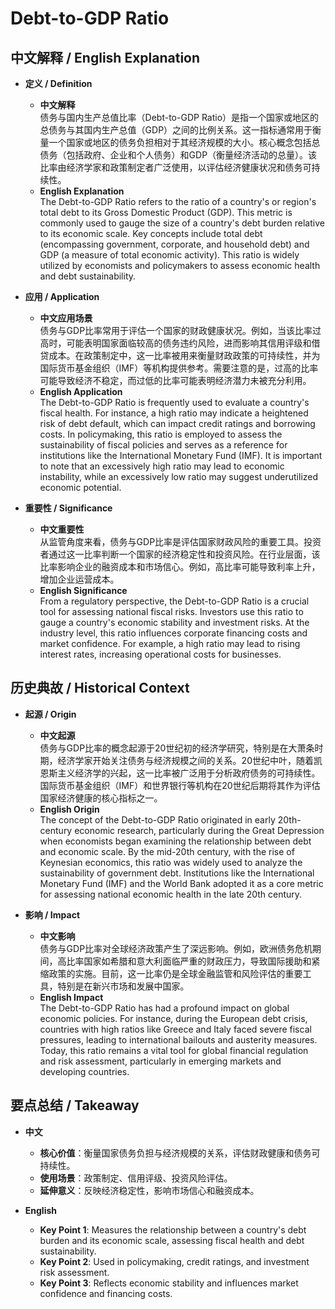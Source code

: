 # Debt-to-GDP Ratio

## 中文解释 / English Explanation

* **定义 / Definition**  
  - **中文解释**  
    债务与国内生产总值比率（Debt-to-GDP Ratio）是指一个国家或地区的总债务与其国内生产总值（GDP）之间的比例关系。这一指标通常用于衡量一个国家或地区的债务负担相对于其经济规模的大小。核心概念包括总债务（包括政府、企业和个人债务）和GDP（衡量经济活动的总量）。该比率由经济学家和政策制定者广泛使用，以评估经济健康状况和债务可持续性。  
  - **English Explanation**  
    The Debt-to-GDP Ratio refers to the ratio of a country's or region's total debt to its Gross Domestic Product (GDP). This metric is commonly used to gauge the size of a country's debt burden relative to its economic scale. Key concepts include total debt (encompassing government, corporate, and household debt) and GDP (a measure of total economic activity). This ratio is widely utilized by economists and policymakers to assess economic health and debt sustainability.

* **应用 / Application**  
  - **中文应用场景**  
    债务与GDP比率常用于评估一个国家的财政健康状况。例如，当该比率过高时，可能表明国家面临较高的债务违约风险，进而影响其信用评级和借贷成本。在政策制定中，这一比率被用来衡量财政政策的可持续性，并为国际货币基金组织（IMF）等机构提供参考。需要注意的是，过高的比率可能导致经济不稳定，而过低的比率可能表明经济潜力未被充分利用。  
  - **English Application**  
    The Debt-to-GDP Ratio is frequently used to evaluate a country's fiscal health. For instance, a high ratio may indicate a heightened risk of debt default, which can impact credit ratings and borrowing costs. In policymaking, this ratio is employed to assess the sustainability of fiscal policies and serves as a reference for institutions like the International Monetary Fund (IMF). It is important to note that an excessively high ratio may lead to economic instability, while an excessively low ratio may suggest underutilized economic potential.

* **重要性 / Significance**  
  - **中文重要性**  
    从监管角度来看，债务与GDP比率是评估国家财政风险的重要工具。投资者通过这一比率判断一个国家的经济稳定性和投资风险。在行业层面，该比率影响企业的融资成本和市场信心。例如，高比率可能导致利率上升，增加企业运营成本。  
  - **English Significance**  
    From a regulatory perspective, the Debt-to-GDP Ratio is a crucial tool for assessing national fiscal risks. Investors use this ratio to gauge a country's economic stability and investment risks. At the industry level, this ratio influences corporate financing costs and market confidence. For example, a high ratio may lead to rising interest rates, increasing operational costs for businesses.

## 历史典故 / Historical Context

* **起源 / Origin**  
  - **中文起源**  
    债务与GDP比率的概念起源于20世纪初的经济学研究，特别是在大萧条时期，经济学家开始关注债务与经济规模之间的关系。20世纪中叶，随着凯恩斯主义经济学的兴起，这一比率被广泛用于分析政府债务的可持续性。国际货币基金组织（IMF）和世界银行等机构在20世纪后期将其作为评估国家经济健康的核心指标之一。  
  - **English Origin**  
    The concept of the Debt-to-GDP Ratio originated in early 20th-century economic research, particularly during the Great Depression when economists began examining the relationship between debt and economic scale. By the mid-20th century, with the rise of Keynesian economics, this ratio was widely used to analyze the sustainability of government debt. Institutions like the International Monetary Fund (IMF) and the World Bank adopted it as a core metric for assessing national economic health in the late 20th century.

* **影响 / Impact**  
  - **中文影响**  
    债务与GDP比率对全球经济政策产生了深远影响。例如，欧洲债务危机期间，高比率国家如希腊和意大利面临严重的财政压力，导致国际援助和紧缩政策的实施。目前，这一比率仍是全球金融监管和风险评估的重要工具，特别是在新兴市场和发展中国家。  
  - **English Impact**  
    The Debt-to-GDP Ratio has had a profound impact on global economic policies. For instance, during the European debt crisis, countries with high ratios like Greece and Italy faced severe fiscal pressures, leading to international bailouts and austerity measures. Today, this ratio remains a vital tool for global financial regulation and risk assessment, particularly in emerging markets and developing countries.

## 要点总结 / Takeaway

* **中文**  
  - **核心价值**：衡量国家债务负担与经济规模的关系，评估财政健康和债务可持续性。  
  - **使用场景**：政策制定、信用评级、投资风险评估。  
  - **延伸意义**：反映经济稳定性，影响市场信心和融资成本。  

* **English**  
  - **Key Point 1**: Measures the relationship between a country's debt burden and its economic scale, assessing fiscal health and debt sustainability.  
  - **Key Point 2**: Used in policymaking, credit ratings, and investment risk assessment.  
  - **Key Point 3**: Reflects economic stability and influences market confidence and financing costs.